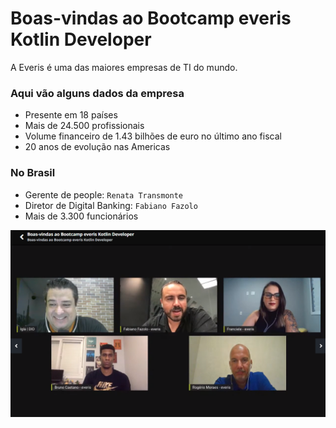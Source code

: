 # Boas-vindas ao Bootcamp everis Kotlin Developer

A Everis é uma das maiores empresas de TI do mundo.

### Aqui vão alguns dados da empresa

- Presente em 18 países
- Mais de 24.500 profissionais
- Volume financeiro de 1.43 bilhões de euro no último ano fiscal
- 20 anos de evolução nas Americas 

### No Brasil
- Gerente de people: `Renata Transmonte`
- Diretor de Digital Banking: `Fabiano Fazolo` 
- Mais de 3.300 funcionários

![Time Everis Brasil](./time-everis-brasil.png)
